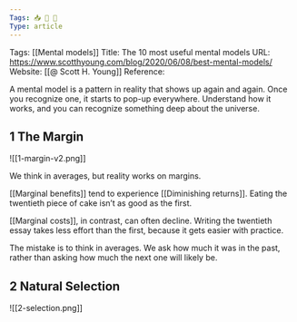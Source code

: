 ```yaml
---
Tags: 📥 📰 🔴
Type: article
---
```


Tags: [[Mental models]]
Title: The 10 most useful mental models
URL: https://www.scotthyoung.com/blog/2020/06/08/best-mental-models/
Website: [[@ Scott H. Young]]
Reference: 

A mental model is a pattern in reality that shows up again and again. Once you recognize one, it starts to pop-up everywhere. Understand how it works, and you can recognize something deep about the universe.

## 1 The Margin

![[1-margin-v2.png]]

We think in averages, but reality works on margins.

[[Marginal benefits]] tend to experience [[Diminishing returns]]. Eating the twentieth piece of cake isn’t as good as the first.

[[Marginal costs]], in contrast, can often decline. Writing the twentieth essay takes less effort than the first, because it gets easier with practice.

The mistake is to think in averages. We ask how much it was in the past, rather than asking how much the next one will likely be.

## 2 Natural Selection

![[2-selection.png]]

